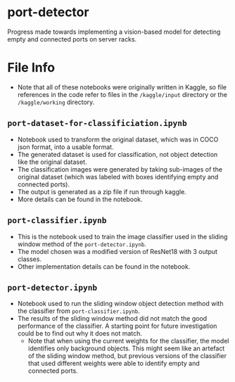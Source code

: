 # port-detector
Progress made towards implementing a vision-based model for detecting empty and connected ports on server racks.

# File Info
* Note that all of these notebooks were originally written in Kaggle, so file references in the code refer to files in the `/kaggle/input` directory or the `/kaggle/working` directory.

## `port-dataset-for-classificiation.ipynb`
* Notebook used to transform the original dataset, which was in COCO json format, into a usable format.
* The generated dataset is used for classification, not object detection like the original dataset.
* The classification images were generated by taking sub-images of the original dataset (which was labeled with boxes identifying empty and connected ports).
* The output is generated as a zip file if run through kaggle.
* More details can be found in the notebook.

## `port-classifier.ipynb`
* This is the notebook used to train the image classifier used in the sliding window method of the `port-detector.ipynb`.
* The model chosen was a modified version of ResNet18 with 3 output classes.
* Other implementation details can be found in the notebook.

## `port-detector.ipynb`
* Notebook used to run the sliding window object detection method with the classifier from `port-classifier.ipynb`.
* The results of the sliding window method did not match the good performance of the classifier. A starting point for future investigation could be to find out why it does not match.
  * Note that when using the current weights for the classifier, the model identifies only background objects. This might seem like an artefact of the sliding window method, but previous versions of the classifier that used different weights were able to identify empty and connected ports.
